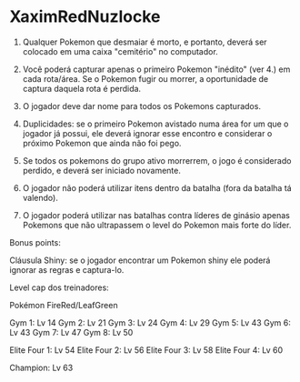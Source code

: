 # XaximRedNuzlocke

1. Qualquer Pokemon que desmaiar é morto, e portanto, deverá ser colocado em uma caixa "cemitério" no computador.

2. Você poderá capturar apenas o primeiro Pokemon "inédito" (ver 4.) em cada rota/área. Se o Pokemon fugir ou morrer, a oportunidade de captura daquela rota é perdida.

3. O jogador deve dar nome para todos os Pokemons capturados.

4. Duplicidades: se o primeiro Pokemon avistado numa área for um que o jogador já possui, ele deverá ignorar esse encontro e considerar o próximo Pokemon que ainda não foi pego.

5. Se todos os pokemons do grupo ativo morrerrem, o jogo é considerado perdido, e deverá ser iniciado novamente.

6. O jogador não poderá utilizar itens dentro da batalha (fora da batalha tá valendo).

7. O jogador poderá utilizar nas batalhas contra líderes de ginásio apenas Pokemons que não ultrapassem o level do Pokemon mais forte do líder.

Bonus points:

Cláusula Shiny: se o jogador encontrar um Pokemon shiny ele poderá ignorar as regras e captura-lo.



Level cap dos treinadores:

Pokémon FireRed/LeafGreen

Gym 1: Lv 14
Gym 2: Lv 21
Gym 3: Lv 24
Gym 4: Lv 29
Gym 5: Lv 43
Gym 6: Lv 43
Gym 7: Lv 47
Gym 8: Lv 50

Elite Four 1: Lv 54
Elite Four 2: Lv 56
Elite Four 3: Lv 58
Elite Four 4: Lv 60

Champion: Lv 63
